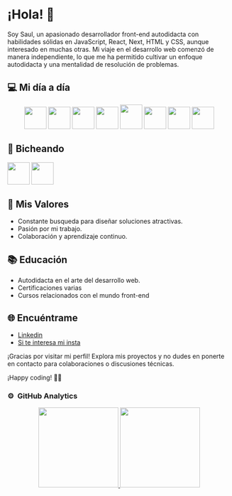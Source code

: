 # ¡Hola! 👋

Soy Saul, un apasionado desarrollador front-end autodidacta con habilidades sólidas en JavaScript, React, Next, HTML y CSS, aunque interesado en muchas otras. Mi viaje en el desarrollo web comenzó de manera independiente, lo que me ha permitido cultivar un enfoque autodidacta y una mentalidad de resolución de problemas.

## 💻 Mi día a día
<div align="center">
      <img
        height="50em"
        width="50em"
        src="https://diziglobalsolution.com/wp-content/uploads/2023/04/logo-css-3-1536.png"
      />
      <img
        height="50em"
        width="50em"
        src="https://www.datocms-assets.com/75941/1657707878-nextjs_logo.png"
      />
      <img
        height="50em"
        width="50em"
        src="https://files.raycast.com/nwt9ncojkvwmjfkaada8upafvpnu"
      />
      <img
        height="50em"
        width="50em"
        src="https://static-00.iconduck.com/assets.00/typescript-plain-icon-256x256-ypojgpyj.png"
      />
      <img
        height="55em"
        width="50em"
        src="https://res.cloudinary.com/thewebmaster/image/upload/c_scale,f_auto,q_auto:best,w_516/images/html/html5.png"
      />
      <img
        height="50em"
        width="50em"
        src="https://diziglobalsolution.com/wp-content/uploads/2023/04/logo-css-3-1536.png"
      />
      <img
        height="50em"
        width="50em"
        src="https://media.licdn.com/dms/image/D4D12AQEL9aeB8WqRaw/article-cover_image-shrink_600_2000/0/1685204779306?e=2147483647&v=beta&t=jr7Um-vZDvcgCCzx0a48zCEr3RtUyRVqelGOzrpL4bs"
      />
      <img
        height="50em"
        width="50em"
        src="https://upload.wikimedia.org/wikipedia/commons/thumb/4/47/React.svg/640px-React.svg.png"
      />
    </div>

## 🐛 Bicheando
<div>
 <img height="50em" width="50em" src="https://astro.js.org/astro.png" />
 <img
        height="50em"
        width="50em"
        src="https://victorroblesweb.es/wp-content/uploads/2018/01/nodejs-victorroblesweb.png"
      />
</div>

## 🚀 Mis Valores

- Constante busqueda para diseñar soluciones atractivas.
- Pasión por mi trabajo.
- Colaboración y aprendizaje continuo.

## 📚 Educación

- Autodidacta en el arte del desarrollo web.
- Certificaciones varias
- Cursos relacionados con el mundo front-end

## 🌐 Encuéntrame

- <a href='https://www.linkedin.com/in/saul-vaquero-garvin-51a993225/'>Linkedin</a>
- <a href='https://www.instagram.com/lilbug.bug?utm_source=ig_web_button_share_sheet&igsh=ZDNlZDc0MzIxNw=='>Si te interesa mi insta </a>

¡Gracias por visitar mi perfil! Explora mis proyectos y no dudes en ponerte en contacto para colaboraciones o discusiones técnicas.

¡Happy coding! 🚀✨

### ⚙️ &nbsp;GitHub Analytics

<p align="center">
<a href="https://github.com/saulvg">
  <img height="180em" src="https://github-readme-stats-eight-theta.vercel.app/api?username=saulvg&show_icons=true&theme=algolia&include_all_commits=true&count_private=true"/>
  <img height="180em" src="https://github-readme-stats-eight-theta.vercel.app/api/top-langs/?username=saulvg&layout=compact&langs_count=8&theme=algolia"/>
</a>
</p>
